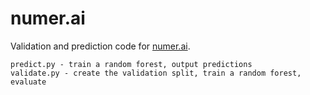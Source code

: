 # numer.ai

Validation and prediction code for [numer.ai](http://numer.ai/).

	predict.py - train a random forest, output predictions
	validate.py - create the validation split, train a random forest, evaluate
	
